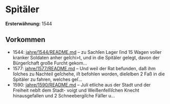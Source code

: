 # Spitäler

**Ersterwähnung:** 1544

## Vorkommen
- 1544: [jahre/1544/README.md](../jahre/1544/README.md) – zu Sachſen Lager ſind 15 Wagen
voller kranker Soldaten anher geſchi>t, und in die Spitäler
gelegt, davon der Bürgerſchaft große Furcht gekom...
- 1577: [jahre/1577/README.md](../jahre/1577/README.md) – Und weil der Rat befunden, daß ihm
ſolches zu Nachteil geſchehe, iſt befohlen worden, dieſelben
2 Faß in die Spitäler zu fahren, welches geſ...
- 1590: [jahre/1590/README.md](../jahre/1590/README.md) – Juli
etliche aus der Stadt und der Freiheit nebſt dem Stadt-
voigt und Weißenfelſiſchen Knecht hinausgefallen und 2
Schneebergiſche Fäſſer u...
